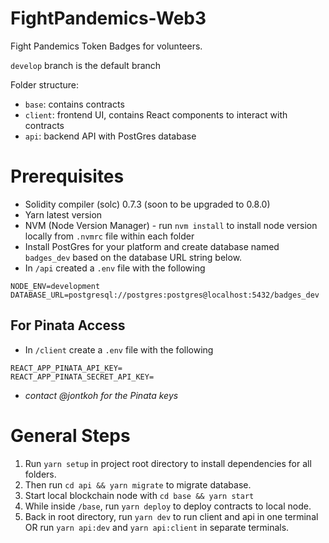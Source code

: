 # FightPandemics-Web3

Fight Pandemics Token Badges for volunteers.

`develop` branch is the default branch

Folder structure:
- `base`: contains contracts
- `client`: frontend UI, contains React components to interact with contracts
- `api`: backend API with PostGres database

# Prerequisites
- Solidity compiler (solc) 0.7.3 (soon to be upgraded to 0.8.0)
- Yarn latest version
- NVM (Node Version Manager) - run `nvm install` to install node version locally from `.nvmrc` file within each folder
- Install PostGres for your platform and create database named `badges_dev` based on the database URL string below.
- In `/api` created a `.env` file with the following
```
NODE_ENV=development
DATABASE_URL=postgresql://postgres:postgres@localhost:5432/badges_dev
```
## For Pinata Access
- In `/client` create a `.env` file with the following
```
REACT_APP_PINATA_API_KEY=
REACT_APP_PINATA_SECRET_API_KEY=
```
- *contact @jontkoh for the Pinata keys*

# General Steps
1. Run `yarn setup` in project root directory to install dependencies for all folders.
2. Then run `cd api && yarn migrate` to migrate database.
3. Start local blockchain node with `cd base && yarn start`
4. While inside `/base`, run `yarn deploy` to deploy contracts to local node.
5. Back in root directory, run `yarn dev` to run client and api in one terminal OR run `yarn api:dev` and `yarn api:client` in separate terminals.
